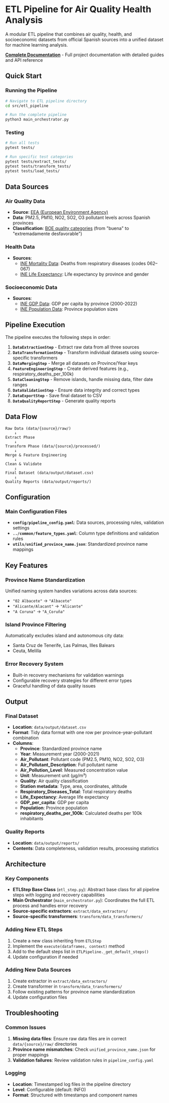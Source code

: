 # ETL Pipeline for Air Quality Health Analysis

A modular ETL pipeline that combines air quality, health, and socioeconomic datasets from official Spanish sources into a unified dataset for machine learning analysis.

**[Complete Documentation](https://alvaro-ai-ml-ds-lab.com/air-quality-health-analysis)** - Full project documentation with detailed guides and API reference

## Quick Start

### Running the Pipeline
```bash
# Navigate to ETL pipeline directory
cd src/etl_pipeline

# Run the complete pipeline
python3 main_orchestrator.py
```

### Testing
```bash
# Run all tests
pytest tests/

# Run specific test categories
pytest tests/extract_tests/
pytest tests/transform_tests/
pytest tests/load_tests/
```

## Data Sources

### Air Quality Data
- **Source**: [EEA (European Environment Agency)](https://discomap.eea.europa.eu/App/AQViewer/index.html)
- **Data**: PM2.5, PM10, NO2, SO2, O3 pollutant levels across Spanish provinces
- **Classification**: [BOE quality categories](https://www.boe.es/buscar/doc.php?id=BOE-A-2020-10426) (from "buena" to "extremadamente desfavorable")

### Health Data  
- **Sources**: 
  - [INE Mortality Data](https://www.ine.es/jaxiT3/Tabla.htm?t=9935&L=0): Deaths from respiratory diseases (codes 062–067)
  - [INE Life Expectancy](https://www.ine.es/jaxiT3/Tabla.htm?t=1485): Life expectancy by province and gender

### Socioeconomic Data
- **Sources**:
  - [INE GDP Data](https://www.ine.es/dyngs/INEbase/es/operacion.htm): GDP per capita by province (2000-2022)
  - [INE Population Data](https://www.ine.es/jaxiT3/Tabla.htm?t=2852): Province population sizes

## Pipeline Execution

The pipeline executes the following steps in order:

1. **`DataExtractionStep`** - Extract raw data from all three sources
2. **`DataTransformationStep`** - Transform individual datasets using source-specific transformers
3. **`DataMergingStep`** - Merge all datasets on Province/Year keys  
4. **`FeatureEngineeringStep`** - Create derived features (e.g., respiratory_deaths_per_100k)
5. **`DataCleaningStep`** - Remove islands, handle missing data, filter date ranges
6. **`DataValidationStep`** - Ensure data integrity and correct types
7. **`DataExportStep`** - Save final dataset to CSV
8. **`DataQualityReportStep`** - Generate quality reports

## Data Flow

```
Raw Data (data/{source}/raw/) 
    ↓ 
Extract Phase 
    ↓
Transform Phase (data/{source}/processed/)
    ↓
Merge & Feature Engineering
    ↓
Clean & Validate
    ↓
Final Dataset (data/output/dataset.csv)
    ↓
Quality Reports (data/output/reports/)
```

## Configuration

### Main Configuration Files
- **`config/pipeline_config.yaml`**: Data sources, processing rules, validation settings
- **`../common/feature_types.yaml`**: Column type definitions and validation rules
- **`utils/unified_province_name.json`**: Standardized province name mappings

## Key Features

### Province Name Standardization
Unified naming system handles variations across data sources:
- `"02 Albacete"` → `"Albacete"`
- `"Alicante/Alacant"` → `"Alicante"`
- `"A Coruna"` → `"A_Coruña"`

### Island Province Filtering
Automatically excludes island and autonomous city data:
- Santa Cruz de Tenerife, Las Palmas, Illes Balears
- Ceuta, Melilla

### Error Recovery System
- Built-in recovery mechanisms for validation warnings
- Configurable recovery strategies for different error types
- Graceful handling of data quality issues

## Output

### Final Dataset
- **Location**: `data/output/dataset.csv`
- **Format**: Tidy data format with one row per province-year-pollutant combination
- **Columns**:
  - **Province**: Standardized province name
  - **Year**: Measurement year (2000-2021)
  - **Air_Pollutant**: Pollutant code (PM2.5, PM10, NO2, SO2, O3)
  - **Air_Pollutant_Description**: Full pollutant name
  - **Air_Pollution_Level**: Measured concentration value
  - **Unit**: Measurement unit (µg/m³)
  - **Quality**: Air quality classification
  - **Station metadata**: Type, area, coordinates, altitude
  - **Respiratory_Diseases_Total**: Total respiratory deaths
  - **Life_Expectancy**: Average life expectancy
  - **GDP_per_capita**: GDP per capita
  - **Population**: Province population
  - **respiratory_deaths_per_100k**: Calculated deaths per 100k inhabitants

### Quality Reports
- **Location**: `data/output/reports/`
- **Contents**: Data completeness, validation results, processing statistics

## Architecture

### Key Components
- **ETLStep Base Class** (`etl_step.py`): Abstract base class for all pipeline steps with logging and recovery capabilities
- **Main Orchestrator** (`main_orchestrator.py`): Coordinates the full ETL process and handles error recovery
- **Source-specific extractors**: `extract/data_extractors/`
- **Source-specific transformers**: `transform/data_transformers/`

### Adding New ETL Steps
1. Create a new class inheriting from `ETLStep`
2. Implement the `execute(dataframes, context)` method
3. Add to the default steps list in `ETLPipeline._get_default_steps()`
4. Update configuration if needed

### Adding New Data Sources
1. Create extractor in `extract/data_extractors/`
2. Create transformer in `transform/data_transformers/`
3. Follow existing patterns for province name standardization
4. Update configuration files

## Troubleshooting

### Common Issues
1. **Missing data files**: Ensure raw data files are in correct `data/{source}/raw/` directories
2. **Province name mismatches**: Check `unified_province_name.json` for proper mappings
3. **Validation failures**: Review validation rules in `pipeline_config.yaml`

### Logging
- **Location**: Timestamped log files in the pipeline directory
- **Level**: Configurable (default: INFO)
- **Format**: Structured with timestamps and component names